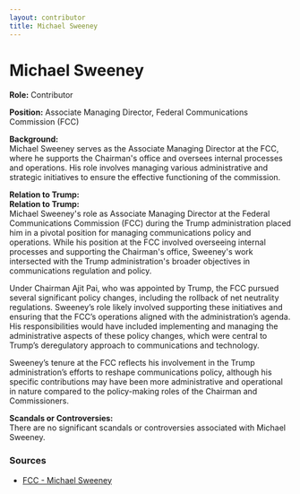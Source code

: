 ```yaml
---
layout: contributor  
title: Michael Sweeney
---
```


# Michael Sweeney

**Role:** Contributor

**Position:** Associate Managing Director, Federal Communications Commission (FCC)

**Background:**  
Michael Sweeney serves as the Associate Managing Director at the FCC, where he supports the Chairman's office and oversees internal processes and operations. His role involves managing various administrative and strategic initiatives to ensure the effective functioning of the commission.

**Relation to Trump:**  
**Relation to Trump:**  
Michael Sweeney's role as Associate Managing Director at the Federal Communications Commission (FCC) during the Trump administration placed him in a pivotal position for managing communications policy and operations. While his position at the FCC involved overseeing internal processes and supporting the Chairman's office, Sweeney's work intersected with the Trump administration's broader objectives in communications regulation and policy.

Under Chairman Ajit Pai, who was appointed by Trump, the FCC pursued several significant policy changes, including the rollback of net neutrality regulations. Sweeney’s role likely involved supporting these initiatives and ensuring that the FCC’s operations aligned with the administration’s agenda. His responsibilities would have included implementing and managing the administrative aspects of these policy changes, which were central to Trump’s deregulatory approach to communications and technology.

Sweeney’s tenure at the FCC reflects his involvement in the Trump administration’s efforts to reshape communications policy, although his specific contributions may have been more administrative and operational in nature compared to the policy-making roles of the Chairman and Commissioners.

**Scandals or Controversies:**  
There are no significant scandals or controversies associated with Michael Sweeney.

### Sources
- [FCC - Michael Sweeney](https://www.fcc.gov/about/fcc-staff/michael-sweeney)
